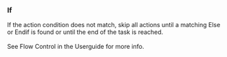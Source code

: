 ### If

If the action condition does not match, skip all actions until a
matching Else or Endif is found or until the end of the task is
reached.\
\
See Flow Control in the Userguide for more info.
